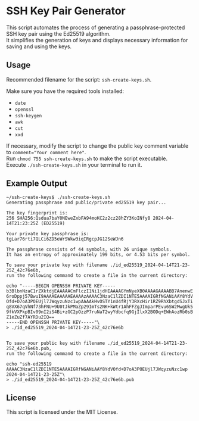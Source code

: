 # SSH Key Pair Generator

This script automates the process of generating a passphrase-protected SSH key pair using the Ed25519 algorithm.  
It simplifies the generation of keys and displays necessary information for saving and using the keys.

## Usage

Recommended filename for the script: `ssh-create-keys.sh`.

Make sure you have the required tools installed:

- `date`
- `openssl`
- `ssh-keygen`
- `awk`
- `cut`
- `xxd`

If necessary, modify the script to change the public key comment variable to `comment="Your comment here"`.  
Run `chmod 755 ssh-create-keys.sh` to make the script executable.  
Execute `./ssh-create-keys.sh` in your terminal to run it.

## Example Output

```
~/ssh-create-keys$ ./ssh-create-keys.sh 
Generating passphrase and public/private ed25519 key pair...

The key fingerprint is:
256 SHA256:Qsdua7baY0NEweZxbFA94moKC2z2cz28hZY3KoINfy8 2024-04-14T21:23:25Z (ED25519)

Your private key passphrase is:
tgLar76rti7QLCi6ZD5eWrSWkw3iqIRgcpJG12SeWJn6

The passphrase consists of 44 symbols, with 26 unique symbols. 
It has an entropy of approximately 199 bits, or 4.53 bits per symbol.

To save your private key with filename ./id_ed25519_2024-04-14T21-23-25Z_42c76e6b,
run the following command to create a file in the current directory:

echo "-----BEGIN OPENSSH PRIVATE KEY-----
b3BlbnNzaC1rZXktdjEAAAAACmFlczI1Ni1jdHIAAAAGYmNyeXB0AAAAGAAAABB7AnenwE
6roDppj57BwuI9AAAAEAAAAAEAAAAzAAAAC3NzaC1lZDI1NTE5AAAAIGRfNGANiAAY8YdV
Ofd+D7oA3POEUjl7JWqyzuNzc1wpAAAAkHvOSTY1nU4fRjY3RXcHir1RZ9RhXbtgdSJxTi
q8VX67qVhNf73hFNU+9U0tJkPMaZp29ImTs2NK+kWtr1AhFFZgJImparPEvu6SW2MwgUk5
9fkVXPkpBIv09nI2iS4Bi+zGC2pOzzP7ruNaT2wyYdbcfq9GjIlxX2BODq+EWhAozRb0sB
Z1eZuZf7AYRDu2IQ==
-----END OPENSSH PRIVATE KEY-----"\
> ./id_ed25519_2024-04-14T21-23-25Z_42c76e6b


To save your public key with filename ./id_ed25519_2024-04-14T21-23-25Z_42c76e6b.pub,
run the following command to create a file in the current directory:

echo "ssh-ed25519 AAAAC3NzaC1lZDI1NTE5AAAAIGRfNGANiAAY8YdVOfd+D7oA3POEUjl7JWqyzuNzc1wp 2024-04-14T21-23-25Z"\
> ./id_ed25519_2024-04-14T21-23-25Z_42c76e6b.pub
```

## License

This script is licensed under the MIT License.
